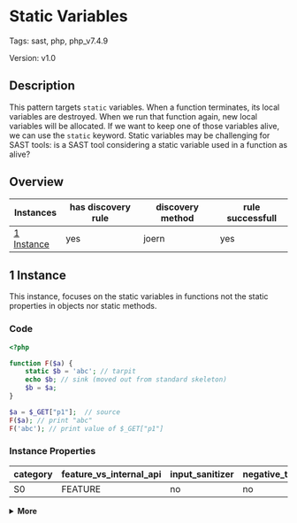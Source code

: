 [//]: # (This file is automatically generated. If you wish to make any changes, please use the JSON files and regenerate this file using the tpframework.)

# Static Variables

Tags: sast, php, php_v7.4.9

Version: v1.0

## Description

This pattern targets `static` variables. When a function terminates, its local variables are destroyed. When we run that function again, new local variables will be allocated. If we want to keep one of those variables alive, we can use the `static` keyword. Static variables may be challenging for SAST tools: is a SAST tool considering a static variable used in a function as alive?

## Overview

| Instances                 | has discovery rule   | discovery method   | rule successfull   |
|---------------------------|----------------------|--------------------|--------------------|
| [1 Instance](#1-instance) | yes                  | joern              | yes                |

## 1 Instance

This instance, focuses on the static variables in functions not the static properties in objects nor static methods.

### Code

```PHP
<?php

function F($a) {
    static $b = 'abc'; // tarpit
    echo $b; // sink (moved out from standard skeleton)
    $b = $a;
}

$a = $_GET["p1"];  // source
F($a); // print "abc"
F('abc'); // print value of $_GET["p1"]
```

### Instance Properties

| category   | feature_vs_internal_api   | input_sanitizer   | negative_test_case   | source_and_sink   |
|------------|---------------------------|-------------------|----------------------|-------------------|
| S0         | FEATURE                   | no                | no                   | no                |

<details markdown="1">
<summary>
<b>More</b></summary>

<details markdown="1">
<summary>

### Compile
</summary>

```bash
$_main:
     ; (lines=10, args=0, vars=1, tmps=5)
     ; (before optimizer)
     ; /.../PHP/1_static_variables/1_instance_1_static_variables/1_instance_1_static_variables.php:1-11
     ; return  [] RANGE[0..0]
0000 T1 = FETCH_R (global) string("_GET")
0001 T2 = FETCH_DIM_R T1 string("p1")
0002 ASSIGN CV0($a) T2
0003 INIT_FCALL 1 128 string("f")
0004 SEND_VAR CV0($a) 1
0005 DO_UCALL
0006 INIT_FCALL 1 128 string("f")
0007 SEND_VAL string("abc") 1
0008 DO_UCALL
0009 RETURN int(1)

F:
     ; (lines=5, args=1, vars=2, tmps=1)
     ; (before optimizer)
     ; /.../PHP/1_static_variables/1_instance_1_static_variables/1_instance_1_static_variables.php:3-7
     ; return  [] RANGE[0..0]
0000 CV0($a) = RECV 1
0001 BIND_STATIC (ref) CV1($b)
0002 ECHO CV1($b)
0003 ASSIGN CV1($b) CV0($a)
0004 RETURN null
```

</details>

<details markdown="1">
<summary>

### Discovery
</summary>

To discover the static variables in opcode, I search for the opcode BIND_STATIC.
The `BIND_STATIC` opcode is only for static variables that are normally used inside code blocks. The SAST tools may not able to keep the proper values for these static variables. 
As such the discovery rule should be accurate as it is.

```scala
val x1 = (name, "1_static_variables_iall", cpg.call(".*BIND_STATIC.*").location.toJson);
```

| discovery method   | expected accuracy   |
|--------------------|---------------------|
| joern              | Perfect             |

</details>

<details markdown="1"open>
<summary>

### Measurement
</summary>

| Tool        | Comm_1   | Comm_2   | phpSAFE   | Progpilot   | RIPS   | WAP   | Ground Truth   |
|-------------|----------|----------|-----------|-------------|--------|-------|----------------|
| 08 Jun 2021 | no       | no       | no        | no          | no     | no    | yes            |
| 17 May 2023 | no       | no       |           |             |        |       | yes            |

</details>

<details markdown="1">
<summary>

### Remediation
</summary>

Likely this tarpit should be solved at the SAST tool side. Transforming a static variable into a non-static one is unfeasible. It is unclear how to create a modeling rule for the static keyword.

</details>

</details>
